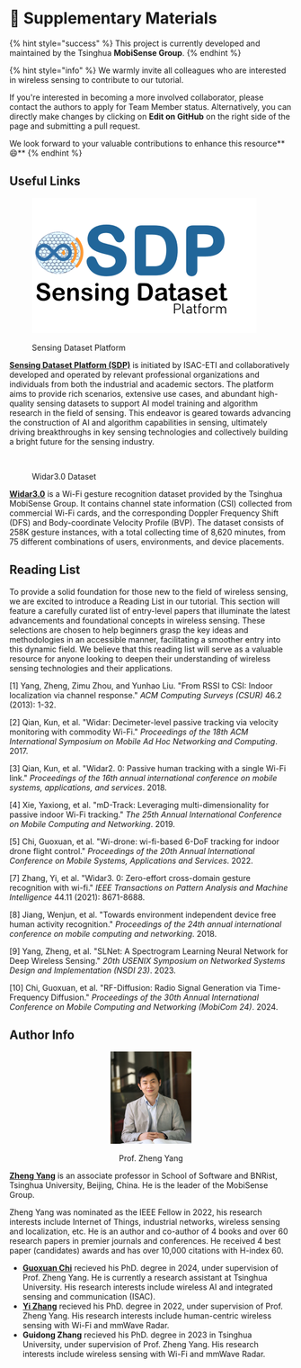 # 📑 Supplementary Materials

{% hint style="success" %}
This project is currently developed and maintained by the Tsinghua **MobiSense Group**.
{% endhint %}

{% hint style="info" %}
We warmly invite all colleagues who are interested in wireless sensing to contribute to our tutorial.

&#x20;If you're interested in becoming a more involved collaborator, please contact the authors to apply for Team Member status. Alternatively, you can directly make changes by clicking on **Edit on GitHub** on the right side of the page and submitting a pull request.&#x20;

We look forward to your valuable contributions to enhance this resource**😄**
{% endhint %}

## Useful Links

<figure><img src=".gitbook/assets/image.png" alt=""><figcaption><p>Sensing Dataset Platform</p></figcaption></figure>

[**Sensing Dataset Platform (SDP)**](http://sdp8.net/) is initiated by ISAC-ETI and collaboratively developed and operated by relevant professional organizations and individuals from both the industrial and academic sectors. The platform aims to provide rich scenarios, extensive use cases, and abundant high-quality sensing datasets to support AI model training and algorithm research in the field of sensing. This endeavor is geared towards advancing the construction of AI and algorithm capabilities in sensing, ultimately driving breakthroughs in key sensing technologies and collectively building a bright future for the sensing industry.

<figure><img src=".gitbook/assets/image (1).png" alt=""><figcaption><p>Widar3.0 Dataset</p></figcaption></figure>

[**Widar3.0**](http://tns.thss.tsinghua.edu.cn/widar3.0/) is a Wi-Fi gesture recognition dataset provided by the Tsinghua MobiSense Group. It contains channel state information (CSI) collected from commercial Wi-Fi cards, and the corresponding Doppler Frequency Shift (DFS) and Body-coordinate Velocity Profile (BVP). The dataset consists of 258K gesture instances, with a total collecting time of 8,620 minutes, from 75 different combinations of users, environments, and device placements.&#x20;

## Reading List

To provide a solid foundation for those new to the field of wireless sensing, we are excited to introduce a Reading List in our tutorial. This section will feature a carefully curated list of entry-level papers that illuminate the latest advancements and foundational concepts in wireless sensing. These selections are chosen to help beginners grasp the key ideas and methodologies in an accessible manner, facilitating a smoother entry into this dynamic field. We believe that this reading list will serve as a valuable resource for anyone looking to deepen their understanding of wireless sensing technologies and their applications.



\[1] Yang, Zheng, Zimu Zhou, and Yunhao Liu. "From RSSI to CSI: Indoor localization via channel response." _ACM Computing Surveys (CSUR)_ 46.2 (2013): 1-32.

\[2] Qian, Kun, et al. "Widar: Decimeter-level passive tracking via velocity monitoring with commodity Wi-Fi." _Proceedings of the 18th ACM International Symposium on Mobile Ad Hoc Networking and Computing_. 2017.

\[3] Qian, Kun, et al. "Widar2. 0: Passive human tracking with a single Wi-Fi link." _Proceedings of the 16th annual international conference on mobile systems, applications, and services_. 2018.

\[4] Xie, Yaxiong, et al. "mD-Track: Leveraging multi-dimensionality for passive indoor Wi-Fi tracking." _The 25th Annual International Conference on Mobile Computing and Networking_. 2019.

\[5] Chi, Guoxuan, et al. "Wi-drone: wi-fi-based 6-DoF tracking for indoor drone flight control." _Proceedings of the 20th Annual International Conference on Mobile Systems, Applications and Services_. 2022.

\[7] Zhang, Yi, et al. "Widar3. 0: Zero-effort cross-domain gesture recognition with wi-fi." _IEEE Transactions on Pattern Analysis and Machine Intelligence_ 44.11 (2021): 8671-8688.

\[8] Jiang, Wenjun, et al. "Towards environment independent device free human activity recognition." _Proceedings of the 24th annual international conference on mobile computing and networking_. 2018.

\[9] Yang, Zheng, et al. "SLNet: A Spectrogram Learning Neural Network for Deep Wireless Sensing." _20th USENIX Symposium on Networked Systems Design and Implementation (NSDI 23)_. 2023.

\[10] Chi, Guoxuan, et al. "RF-Diffusion: Radio Signal Generation via Time-Frequency Diffusion." _Proceedings of the 30th Annual International Conference on Mobile Computing and Networking (MobiCom 24)_. 2024.



## Author Info

<div align="center" data-full-width="true">

<figure><img src=".gitbook/assets/image (2).png" alt="" width="144"><figcaption><p>Prof. Zheng Yang</p></figcaption></figure>

</div>

[**Zheng Yang**](http://tns.thss.tsinghua.edu.cn/\~yangzheng/) is an associate professor in School of Software and BNRist, Tsinghua University, Beijing, China. He is the leader of the MobiSense Group.

Zheng Yang was nominated as the IEEE Fellow in 2022, his research interests include Internet of Things, industrial networks, wireless sensing and localization, etc. He is an author and co-author of 4 books and over 60 research papers in premier journals and conferences. He received 4 best paper (candidates) awards and has over 10,000 citations with H-index 60.

* [​](http://tns.thss.tsinghua.edu.cn/wst/authors#guoxuan-chi)[**Guoxuan Chi**](https://scholar.google.com/citations?hl=zh-CN\&user=RkTfnqcAAAAJ) recieved his PhD. degree in 2024, under supervision of Prof. Zheng Yang. He is currently a research assistant at Tsinghua University. His research interests include wireless AI and integrated sensing and communication (ISAC).
* [​](http://tns.thss.tsinghua.edu.cn/wst/authors#yi-zhang)[**Yi Zhang**](https://scholar.google.com/citations?hl=zh-CN\&user=oJLECGMAAAAJ) recieved his PhD. degree in 2022, under supervision of Prof. Zheng Yang. His research interests include human-centric wireless sensing with Wi-Fi and mmWave Radar.
* **Guidong Zhang** recieved his PhD. degree in 2023 in Tsinghua University, under supervision of Prof. Zheng Yang. His research interests include wireless sensing with Wi-Fi and mmWave Radar.



